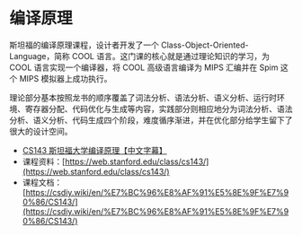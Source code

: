 # 编译原理

斯坦福的编译原理课程，设计者开发了一个 Class-Object-Oriented-Language，简称 COOL 语言。这门课的核心就是通过理论知识的学习，为 COOL 语言实现一个编译器，将 COOL 高级语言编译为 MIPS 汇编并在 Spim 这个 MIPS 模拟器上成功执行。

理论部分基本按照龙书的顺序覆盖了词法分析、语法分析、语义分析、运行时环境、寄存器分配、代码优化与生成等内容，实践部分则相应地分为词法分析、语法分析、语义分析、代码生成四个阶段，难度循序渐进，并在优化部分给学生留下了很大的设计空间。

- [CS143 斯坦福大学编译原理【中文字幕】](https://www.bilibili.com/video/BV1NE411376V/)
- 课程资料：[https://web.stanford.edu/class/cs143/](https://web.stanford.edu/class/cs143/)
- 课程文档：[https://csdiy.wiki/en/%E7%BC%96%E8%AF%91%E5%8E%9F%E7%90%86/CS143/](https://csdiy.wiki/en/%E7%BC%96%E8%AF%91%E5%8E%9F%E7%90%86/CS143/)